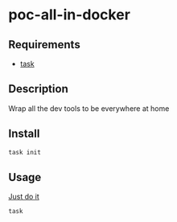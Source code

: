 # poc-all-in-docker

## Requirements

* [task](https://taskfile.dev/installation/)

## Description

Wrap all the dev tools to be everywhere at home

## Install

```bash
task init
```

## Usage

[Just do it](https://static.ffx.io/images/$zoom_1%2C$multiply_0.7732%2C$ratio_1.777778%2C$width_485%2C$x_53%2C$y_54/t_crop_custom/q_86%2Cf_auto/f54a63f81d65d0b5b4db5f2235bbe665f5310227)
```bash
task
```
